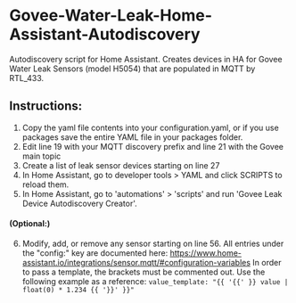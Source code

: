 # Govee-Water-Leak-Home-Assistant-Autodiscovery
Autodiscovery script for Home Assistant. Creates devices in HA for Govee Water Leak Sensors (model H5054) that are populated in MQTT by RTL_433.

## Instructions: 
  1. Copy the yaml file contents into your configuration.yaml, or if you use packages save the entire YAML file
     in your packages folder.
  2. Edit line 19 with your MQTT discovery prefix and line 21 with the Govee main topic
  3. Create a list of leak sensor devices starting on line 27
  4. In Home Assistant, go to developer tools > YAML and click SCRIPTS to reload them.
  5. In Home Assistant, go to 'automations' > 'scripts' and run 'Govee Leak Device Autodiscovery Creator'.
     
#### (Optional:)
  6. Modify, add, or remove any sensor starting on line 56. All entries under the "config:" key are documented here:
     https://www.home-assistant.io/integrations/sensor.mqtt/#configuration-variables
     In order to pass a template, the brackets must be commented out. Use the following example as a reference:
     `value_template: "{{ '{{' }} value | float(0) * 1.234 {{ '}}' }}"`
